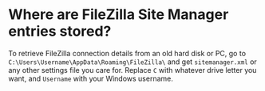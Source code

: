 # Where are FileZilla Site Manager entries stored?

To retrieve FileZilla connection details from an old hard disk or PC, go to  `C:\Users\Username\AppData\Roaming\FileZilla\` and get `sitemanager.xml` or any other settings file you care for. Replace `C` with whatever drive letter you want, and `Username` with your Windows username.